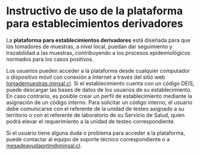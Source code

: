 # Instructivo de uso de la plataforma para establecimientos derivadores

La **plataforma para establecimientos derivadores** está diseñada para que los tomadores de muestras, a nivel local, puedan dar seguimiento y trazabilidad a las muestras, contribuyendo a los procesos epidemiológicos normados para los casos positivos.

Los usuarios pueden acceder a la plataforma desde cualquier computador o dispositivo móvil con conexión a Internet a través del sitio web [tomademuestras.minsal.cl](https://chat.openai.com/chat/tomademuestras.minsal.cl). Si el establecimiento cuenta con un código DEIS, puede descargar las bases de datos de los usuarios de su establecimiento. En caso contrario, es posible crear un perfil de establecimiento mediante la asignación de un código interno. Para solicitar un código interno, el usuario debe comunicarse con el referente de la unidad de testeo asignado a su territorio o con el referente de laboratorio de su Servicio de Salud, quien podrá elevar el requerimiento a la unidad de testeo correspondiente.

Si el usuario tiene alguna duda o problema para acceder a la plataforma, puede contactar al equipo de soporte técnico correspondiente o a mesadeayudapntm@minsal.cl.
